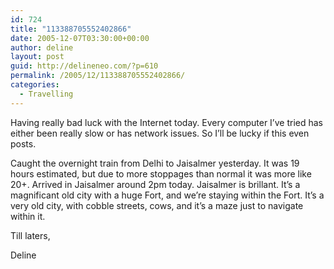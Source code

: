 ```yaml
---
id: 724
title: "113388705552402866"
date: 2005-12-07T03:30:00+00:00
author: deline
layout: post
guid: http://delineneo.com/?p=610
permalink: /2005/12/113388705552402866/
categories:
  - Travelling
---
```

Having really bad luck with the Internet today. Every computer I&#8217;ve tried has either been really slow or has network issues. So I&#8217;ll be lucky if this even posts.

Caught the overnight train from Delhi to Jaisalmer yesterday. It was 19 hours estimated, but due to more stoppages than normal it was more like 20+. Arrived in Jaisalmer around 2pm today. Jaisalmer is brillant. It&#8217;s a magnificant old city with a huge Fort, and we&#8217;re staying within the Fort. It&#8217;s a very old city, with cobble streets, cows, and it&#8217;s a maze just to navigate within it.

Till laters,
  
Deline
